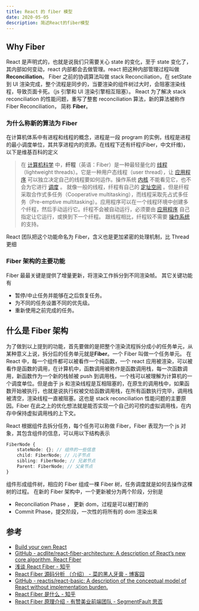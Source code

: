 ```yaml
---
title: React 的 fiber 模型
date: 2020-05-05
description: 简述React的fiber模型
---
```



## Why Fiber

React 是声明式的，也就是说我们只需要关心 state 的变化，至于 state 变化了，其内部如何变动，react 内部都会去做管理。react 把这种内部管理过程叫做**Reconciliation**。
Fiber 之前的协调算法叫做 stack Reconciliation，在 setState 到 UI 渲染完成，整个流程是同步的，当要渲染的组件树过大时，会阻塞渲染线程，导致页面卡死。（js 引擎和 UI 渲染引擎相互阻塞）。
React 为了解决 stack reconciliation 的性能问题，重写了整套 reconciliation 算法，新的算法被称作 Fiber Reconciliation， 简称 **Fiber**。

### 为什么称新的算法为 Fiber

在计算机体系中有进程和线程的概念，进程是一段 program 的实例，线程是进程的最小调度单位，其共享进程内的资源。在线程下还有纤程(Fiber，中文纤维)，以下是维基百科的定义

> 在 [计算机科学](https://zh.wikipedia.org/wiki/%E8%A8%88%E7%AE%97%E6%A9%9F%E7%A7%91%E5%AD%B8) 中，**纤程**（英语：Fiber）是一种最轻量化的 [线程](https://zh.wikipedia.org/wiki/%E7%BA%BF%E7%A8%8B) （lightweight threads）。它是一种用户态线程（user thread），让 [应用程序](https://zh.wikipedia.org/wiki/%E6%87%89%E7%94%A8%E7%A8%8B%E5%BC%8F) 可以独立决定自己的线程要如何运作。操作系统 [内核](https://zh.wikipedia.org/wiki/%E5%86%85%E6%A0%B8) 不能看见它，也不会为它进行 [调度](https://zh.wikipedia.org/wiki/%E6%8E%92%E7%A8%8B) 。
> 就像一般的线程，纤程有自己的 [定址空间](https://zh.wikipedia.org/wiki/%E5%AE%9A%E5%9D%80%E7%A9%BA%E9%96%93) 。但是纤程采取合作式多任务（Cooperative multitasking），而线程采取先占式多任务（Pre-emptive multitasking）。应用程序可以在一个线程环境中创建多个纤程，然后手动运行它。纤程不会被自动运行，必须要由 [应用程序](https://zh.wikipedia.org/wiki/%E6%87%89%E7%94%A8%E7%A8%8B%E5%BC%8F) 自己指定让它运行，或换到下一个纤程。
> 跟线程相比，纤程较不需要 [操作系统](https://zh.wikipedia.org/wiki/%E4%BD%9C%E6%A5%AD%E7%B3%BB%E7%B5%B1) 的支持。

React 团队把这个功能命名为 Fiber，含义也是更加紧密的处理机制，比 Thread 更细

### Fiber 架构的主要功能

Fiber 最最关键是提供了增量更新，将渲染工作拆分到不同渲染帧。
其它关键功能有

- 暂停/中止任务并能够在之后恢复任务。
- 为不同的任务设置不同的优先级。
- 重新使用之前完成的任务。

## 什么是 Fiber 架构

为了做到以上提到的功能，首先要做的是把整个渲染流程拆分成小的任务单元，从某种意义上说，拆分后的任务单元就是**Fiber**。一个 Fiber 叫做一个任务单元。
在 React 中，每一个组件都可以被看作一个纯函数，一个 react 应用被渲染，可以被看作是函数的调用，在计算机中，函数调用被称作是函数调用栈，每一次函数调用，新函数作为一个新的栈帧被 push 到调用栈，一个栈可以被理解为计算机的一个调度单位。但是由于 js 和渲染线程是互相阻塞的，在原生的调用栈中，如果函数开始被执行，也就是说执行权被交给函数调用栈，在所有函数执行完毕，调用栈被清空，渲染线程一直被阻塞。这也是 stack reconciliation 性能问题的主要原因。Fiber 在此之上的优化想法就是能否实现一个自己的可控的虚拟调用栈，在内存中保持虚拟调用栈的上下文。

React 根据组件去拆分任务，每个任务可以称做 Fiber，Fiber 表现为一个 js 对象，其包含组件的信息，可以用以下结构表示

```ts
FiberNode {
	stateNode: {}; // 组件的一些信息
	child: FiberNode; // 儿子节点
	sibling: FiberNode; // 兄弟节点
	Parent: FiberNode; // 父亲节点
}
```

组件形成组件树，相应的 Fiber 组成一棵 Fiber 树，任务调度就是如何去操作这棵树的过程。
在新的 Fiber 架构中，一个更新被分为两个阶段，分别是

- Reconciliation Phase ， 更新 dom，过程是可以被打断的
- Commit Phase，提交阶段，一次性的将所有的 dom 渲染出来

## 参考

- [Build your own React](https://pomb.us/build-your-own-react/)
- [GitHub - acdlite/react-fiber-architecture: A description of React’s new core algorithm, React Fiber](https://github.com/acdlite/react-fiber-architecture)
- [浅谈 React Fiber - 知乎](https://zhuanlan.zhihu.com/p/77579841)
- [React Fiber 源码分析 （介绍） - 菜的黑人牙膏 - 博客园](https://www.cnblogs.com/Darlietoothpaste/p/9941117.html)
- [GitHub - reactjs/react-basic: A description of the conceptual model of React without implementation burden.](https://github.com/reactjs/react-basic)
- [React Fiber 是什么 - 知乎](https://zhuanlan.zhihu.com/p/26027085)
- [React Fiber 原理介绍 - 有赞美业前端团队 - SegmentFault 思否](https://segmentfault.com/a/1190000018250127)
